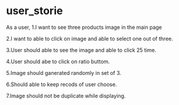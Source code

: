 # user_storie

 As a user,
1.I want to see three products image in the main page

2.I want to able to click on image and able to select one out of three.

3.User should able to  see the image and able to click 25 time.

4.User should abe to click on ratio buttom.

5.Image should ganerated randomly in set of 3.

6.Should able to keep recods of user choose.

7.Image should not be duplicate while displaying.
